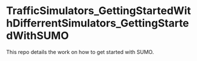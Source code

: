 # TrafficSimulators_GettingStartedWithDifferrentSimulators_GettingStartedWithSUMO
This repo details the work on how to get started with SUMO.
